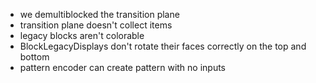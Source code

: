 - we demultiblocked the transition plane
- transition plane doesn't collect items
- legacy blocks aren't colorable
- BlockLegacyDisplays don't rotate their faces correctly on the top and bottom
- pattern encoder can create pattern with no inputs

